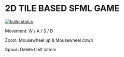 # 2D TILE BASED SFML GAME

[![build status](https://gitlab.almyz125.com/TeamCoolBean/tilemap/badges/master/build.svg)](https://gitlab.almyz125.com/TeamCoolBean/tilemap/commits/master)

Movement: W / A / S / D

Zoom: Mousewheel up & Mousewheel down

Space: Delete tile# lotmm
